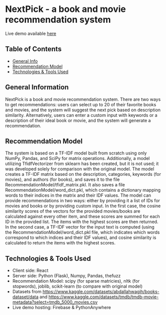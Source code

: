 # NextPick - a book and movie recommendation system
Live demo available [here](https://the-next-pick.web.app/)

## Table of Contents
* [General Info](#general-information)
* [Recommendation Model](#recommendation-model)
* [Technologies & Tools Used](#technologies--tools-used)

## General Information
NextPick is a book and movie recommendation system. There are two ways to get recommendations: users can select up to 20 of their favorite books and movies, and the system will suggest the next pick based on description similarity. Alternatively, users can enter a custom input with keywords or a description of their ideal book or movie, and the system will generate a recommendation.

## Recommendation Model
The system is based on a TF-IDF model built from scratch using only NumPy, Pandas, and SciPy for matrix operations. Additionally, a model utilizing TfidfVectorizer from sklearn has been created, but it is not used; it was developed solely for comparison with the original model. The model creates a TF-IDF matrix based on the description, categories, keywords (for movies), and authors (for books), and saves it to the file RecommendationModel/tfidf_matrix.pkl. It also saves a file RecommendationModel/word_dict.pkl, which contains a dictionary mapping words to their indices in the matrix and their IDF values. The model can provide recommendations in two ways: either by providing it a list of IDs for movies and books or by providing custom input. In the first case, the cosine similarity scores of the vectors for the provided movies/books are calculated against every other item, and these scores are summed for each ID in the provided list. The items with the highest scores are then returned. In the second case, a TF-IDF vector for the input text is computed (using the RecommendationModel/word_dict.pkl file, which indicates which words correspond to which indices and their IDF values), and cosine similarity is calculated to return the items with the highest scores.

## Technologies & Tools Used
- Client side: React
- Server side: Python (Flask), Numpy, Pandas, thefuzz
- Recommendation Model: scipy (for sparse matricies), nltk (for stopwords), joblib, scikit-learn (to compare with original model)
- Datasets from https://www.kaggle.com/datasets/abdallahwagih/books-dataset/data and https://www.kaggle.com/datasets/tmdb/tmdb-movie-metadata?select=tmdb_5000_movies.csv
- Live demo hosting: Firebase & PythonAnywhere
